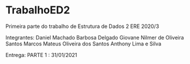 # TrabalhoED2
Primeira parte do trabalho de Estrutura de Dados 2 ERE 2020/3

Integrantes:
Daniel Machado Barbosa Delgado
Giovane Nilmer de Oliveira Santos
Marcos Mateus Oliveira dos Santos
Anthony Lima e Silva

Entrega:
PARTE 1 : 31/01/2021
